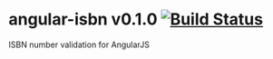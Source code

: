 # angular-isbn v0.1.0 [![Build Status](https://travis-ci.org/janantala/angular-isbn.png?branch=master)](https://travis-ci.org/janantala/angular-isbn)

ISBN number validation for AngularJS
